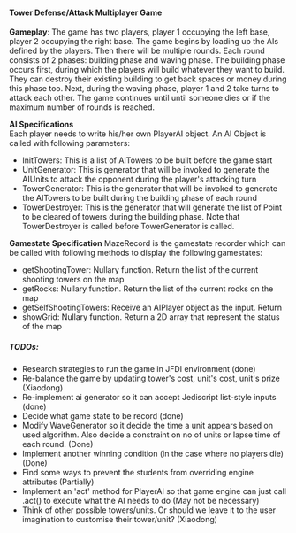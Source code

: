 #### Tower Defense/Attack Multiplayer Game ####

__Gameplay__: The game has two players, player 1 occupying the left base, player 2 occupying the right base. The game begins by loading up the AIs defined by the players. Then there will be multiple rounds. Each round consists of 2 phases: building phase and waving phase. The building phase occurs first, during which the players will build whatever they want to build. They can destroy their existing building to get back spaces or money during this phase too. Next, during the waving phase, player 1 and 2 take turns to attack each other. The game continues until until someone dies or if the maximum number of rounds is reached.

__AI Specifications__  
Each player needs to write his/her own PlayerAI object. An AI Object is called with following parameters:  

* InitTowers: This is a list of AITowers to be built before the game start
* UnitGenerator: This is generator that will be invoked to generate the AIUnits to attack the opponent during the player's attacking turn
* TowerGenerator: This is the generator that will be invoked to generate the AITowers to be built during the building phase of each round
* TowerDestroyer: This is the generator that will generate the list of Point to be cleared of towers during the building phase. Note that TowerDestroyer is called before TowerGenerator is called.

__Gamestate Specification__
MazeRecord is the gamestate recorder which can be called with following methods to display the following gamestates:

* getShootingTower: Nullary function. Return the list of the current shooting towers on the map
* getRocks: Nullary function. Return the list of the current rocks on the map
* getSelfShootingTowers: Receive an AIPlayer object as the input. Return
* showGrid: Nullary function. Return a 2D array that represent the status of the map

##### TODOs: #####
* Research strategies to run the game in JFDI environment (done)
* Re-balance the game by updating tower's cost, unit's cost, unit's prize (Xiaodong)
* Re-implement ai generator so it can accept Jediscript list-style inputs (done)
* Decide what game state to be record (done)
* Modify WaveGenerator so it decide the time a unit appears based on used algorithm. Also decide a constraint on no of units or lapse time of each round. (Done)
* Implement another winning condition (in the case where no players die) (Done)
* Find some ways to prevent the  students from overriding engine attributes (Partially)
* Implement an 'act' method for PlayerAI so that game engine can just call .act() to execute what the AI needs to do (May not be necessary)
* Think of other possible towers/units. Or should we leave it to the user imagination to customise their tower/unit? (Xiaodong)
